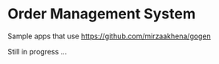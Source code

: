 # Order Management System

Sample apps that use https://github.com/mirzaakhena/gogen

Still in progress ...

